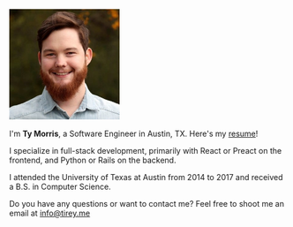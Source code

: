 <img id="headshot" class="rounded" src="assets/img/headshot.jpg" alt="headshot - Ty Morris" width=200 height=200 />

I'm **Ty Morris**, a Software Engineer in Austin, TX. Here's my <a href="/assets/resume.pdf" target="_blank">resume</a>!

I specialize in full-stack development, primarily with React or Preact on the frontend, and Python or Rails on the backend.

I attended the University of Texas at Austin from 2014 to 2017 and received a B.S. in Computer Science.

Do you have any questions or want to contact me? Feel free to shoot me an email at [info@tirey.me](mailto:info@tirey.me)
